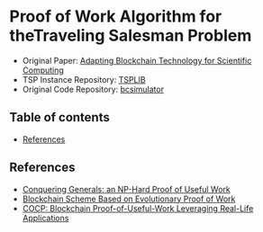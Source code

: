 # Proof of Work Algorithm for theTraveling Salesman Problem
- Original Paper: [Adapting Blockchain Technology for Scientific Computing](https://arxiv.org/pdf/1804.08230.pdf)
- TSP Instance Repository: [TSPLIB](http://comopt.ifi.uni-heidelberg.de/software/TSPLIB95/)
- Original Code Repository: [bcsimulator](https://bitbucket.org/davidliwei/bcsimulator/src/master/)

## Table of contents
* [References](#references)

## References
- [Conquering Generals: an NP-Hard Proof of Useful Work](https://pure.royalholloway.ac.uk/portal/files/39587484/Accepted_Manuscript.pdf)
- [Blockchain Scheme Based on Evolutionary Proof of Work](https://www.researchgate.net/publication/335063536_Blockchain_Scheme_Based_on_Evolutionary_Proof_of_Work)
- [COCP: Blockchain Proof-of-Useful-Work Leveraging Real-Life Applications](http://www.mi.sanu.ac.rs/~tanjad/BCCA2022_RC_5811.pdf)